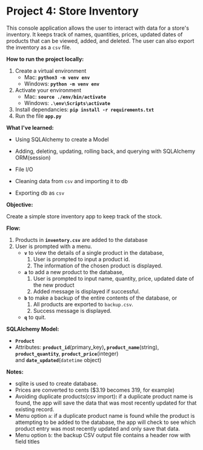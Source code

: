 # Project 4: Store Inventory

This console application allows the user to interact with data for a store's inventory. It keeps track of names, quantities, prices, updated dates of products that can be viewed, added, and deleted. The user can also export the inventory as a `csv` file.

**How to run the project locally:**

1. Create a virtual environment
    - Mac: **`python3 -m venv env`**
    - Windows: **`python -m venv env`**
2. Activate your environment
    - Mac: **`source ./env/bin/activate`**
    - Windows: **`.\env\Scripts\activate`**
3. Install dependancies: **`pip install -r requirements.txt`**
4. Run the file **`app.py`**

**What I've learned:**

- Using SQLAlchemy to create a Model
- Adding, deleting, updating, rolling back, and querying with SQLAlchemy ORM(session)

- File I/O
- Cleaning data from `csv` and importing it to db
- Exporting db as `csv`

**Objective:** 

Create a simple store inventory app to keep track of the stock.

**Flow:**

1. Products in **`inventory.csv`** are added to the database
2. User is prompted with a menu. 
    - **`v`** to view the details of a single product in the database,
        1. User is prompted to input a product id.
        2. The information of the chosen product is displayed.
    - **`a`** to add a new product to the database,
        1. User is prompted to input name, quantity, price, updated date of the new product
        2. Added message is displayed if successful.
    - **`b`** to make a backup of the entire contents of the database, or
        1. All products are exported to  `backup.csv`.
        2. Success message is displayed.
    - **`q`** to quit.

**SQLAlchemy Model:**

- **`Product`**
- Attributes: **`product_id`**(primary_key)**,  `product_name`**(string), **`product_quantity`**, **`product_price`**(integer) and **`date_updated`**(`datetime` object)

**Notes:**

- sqlite is used to create database.
- Prices are converted to cents ($3.19 becomes 319, for example)
- Avoiding duplicate products(csv import)**:** if a duplicate product name is found, the app will save the data that was most recently updated for that existing record.
- Menu option `a`: if a duplicate product name is found while the product is attempting to be added to the database, the app will check to see which product entry was most recently updated and only save that data.
- Menu option `b`: the backup CSV output file contains a header row with field titles
